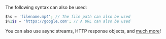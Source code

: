 The following syntax can also be used:

```php
$%s = 'filename.mp4'; // The file path can also be used
$%1$s = 'https://google.com'; // A URL can also be used
```

You can also use async streams, HTTP response objects, and [much more](https://docs.madelineproto.xyz/docs/FILES.html#downloading-files)!
